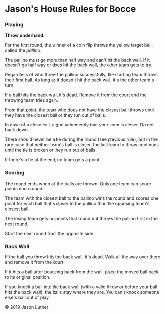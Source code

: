 # Jason's House Rules for Bocce

### Playing

**Throw underhand.** 

For the first round, the winner of a coin flip throws the yellow target ball, called the *pallino*. 

The pallino must go more than half way and can't hit the back wall. If it doesn't go half way or does hit the back wall, the other team gets to try. 

Regardless of who threw the pallino successfully, the starting team throws their first ball. As long as it doesn't hit the back wall, it's the other team's turn. 

If a ball hits the back wall, it's dead. Remove it from the court and the throwing team tries again. 

From that point, the team who does not have the closest ball throws until they have the closest ball or they run out of balls. 

In case of a close call, argue vehemently that your team is closer. Do not back down. 

There should never be a tie during the round (see previous rule), but in the rare case that neither team's ball is closer, the last team to throw continues until the tie is broken or they run out of balls. 

If there's a tie at the end, no team gets a point.

### Scoring

The round ends when all the balls are thrown. Only one team can score points each round. 

The team with the closest ball to the pallino wins the round and scores one point for each ball that's closer to the pallino than the opposing team's closest ball. 

The losing team gets no points that round but throws the pallino first in the next round. 

Start the next round from the opposite side. 

### Back Wall

If the ball you throw hits the back wall, it's dead. Walk all the way over there and remove it from the court. 

If it hits a ball after bouncing back from the wall, place the moved ball back to its original position. 

If you knock a ball into the back wall (with a valid throw or before your ball hits the back wall), the balls stay where they are. You can't knock someone else's ball out of play. 

&copy; 2019 Jason Luther
